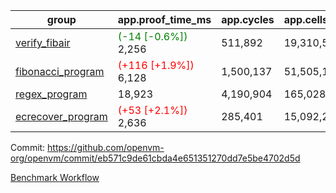 | group | app.proof_time_ms | app.cycles | app.cells_used | leaf.proof_time_ms | leaf.cycles | leaf.cells_used |
| -- | -- | -- | -- | -- | -- | -- |
| [verify_fibair](https://github.com/openvm-org/openvm/blob/benchmark-results/benchmarks-pr/1245/verify_fibair-eb571c9de61cbda4e651351270dd7e5be4702d5d.md) |<span style='color: green'>(-14 [-0.6%])</span> 2,256 |  511,892 |  19,310,589 |- | - | - |
| [fibonacci_program](https://github.com/openvm-org/openvm/blob/benchmark-results/benchmarks-pr/1245/fibonacci-eb571c9de61cbda4e651351270dd7e5be4702d5d.md) |<span style='color: red'>(+116 [+1.9%])</span> 6,128 |  1,500,137 |  51,505,102 |- | - | - |
| [regex_program](https://github.com/openvm-org/openvm/blob/benchmark-results/benchmarks-pr/1245/regex-eb571c9de61cbda4e651351270dd7e5be4702d5d.md) | 18,923 |  4,190,904 |  165,028,173 |- | - | - |
| [ecrecover_program](https://github.com/openvm-org/openvm/blob/benchmark-results/benchmarks-pr/1245/ecrecover-eb571c9de61cbda4e651351270dd7e5be4702d5d.md) |<span style='color: red'>(+53 [+2.1%])</span> 2,636 |  285,401 |  15,092,297 |- | - | - |


Commit: https://github.com/openvm-org/openvm/commit/eb571c9de61cbda4e651351270dd7e5be4702d5d

[Benchmark Workflow](https://github.com/openvm-org/openvm/actions/runs/12901511757)
